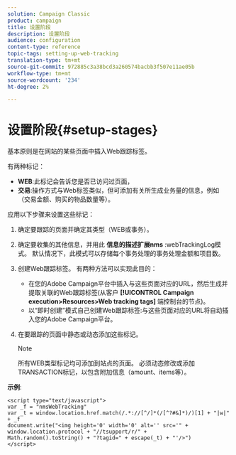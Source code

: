 ```yaml
---
solution: Campaign Classic
product: campaign
title: 设置阶段
description: 设置阶段
audience: configuration
content-type: reference
topic-tags: setting-up-web-tracking
translation-type: tm+mt
source-git-commit: 972885c3a38bcd3a260574bacbb3f507e11ae05b
workflow-type: tm+mt
source-wordcount: '234'
ht-degree: 2%

---
```



# 设置阶段{#setup-stages}

基本原则是在网站的某些页面中插入Web跟踪标签。

有两种标记：

* **WEB**:此标记会告诉您是否已访问过页面，
* **交易**:操作方式与Web标签类似，但可添加有关所生成业务量的信息，例如（交易金额、购买的物品数量等）。

应用以下步骤来设置这些标记：

1. 确定要跟踪的页面并确定其类型（WEB或事务）。
1. 确定要收集的其他信息，并用此 **信息的描述扩展nms** :webTrackingLog模式。 默认情况下，此模式可以存储每个事务处理的事务处理金额和项目数。
1. 创建Web跟踪标签。 有两种方法可以实现此目的：

   * 在您的Adobe Campaign平台中插入与这些页面对应的URL，然后生成并提取关联的Web跟踪标签(从客户 **[!UICONTROL Campaign execution>Resources>Web tracking tags]** 端控制台的节点)。
   * 以“即时创建”模式自己创建Web跟踪标签:与这些页面对应的URL将自动插入您的Adobe Campaign平台。

1. 在要跟踪的页面中静态或动态添加这些标记。

   >[!NOTE]
   >
   >所有WEB类型标记均可添加到站点的页面。 必须动态修改或添加TRANSACTION标记，以包含附加信息（amount、items等）。

**示例**:

```
<script type="text/javascript">
var _f = "nmsWebTracking"
var _t = window.location.href.match(/.*://[^/]*(/[^?#&]*)/)[1] + "|w|" + _f
document.write("<img height='0' width='0' alt='' src='" +
window.location.protocol + "//tsupport/r/" +
Math.random().toString() + "?tagid=" + escape(_t) + "'/>")
</script>
```

